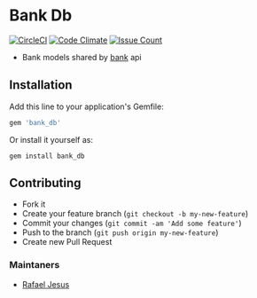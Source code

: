 # Bank Db

[![CircleCI](https://circleci.com/gh/rafaeljesus/bank-db.svg?style=svg)](https://circleci.com/gh/rafaeljesus/bank-db)
[![Code Climate](https://codeclimate.com/github/rafaeljesus/bank-db/badges/gpa.svg)](https://codeclimate.com/github/rafaeljesus/bank-db)
[![Issue Count](https://codeclimate.com/github/rafaeljesus/bank-db/badges/issue_count.svg)](https://codeclimate.com/github/rafaeljesus/bank-db)

* Bank models shared by [bank](https://github.com/rafaeljesus/bank) api

## Installation

Add this line to your application's Gemfile:
```ruby
gem 'bank_db'
```

Or install it yourself as:
```
gem install bank_db
```

## Contributing
- Fork it
- Create your feature branch (`git checkout -b my-new-feature`)
- Commit your changes (`git commit -am 'Add some feature'`)
- Push to the branch (`git push origin my-new-feature`)
- Create new Pull Request

### Maintaners

* [Rafael Jesus](https://github.com/rafaeljesus)

